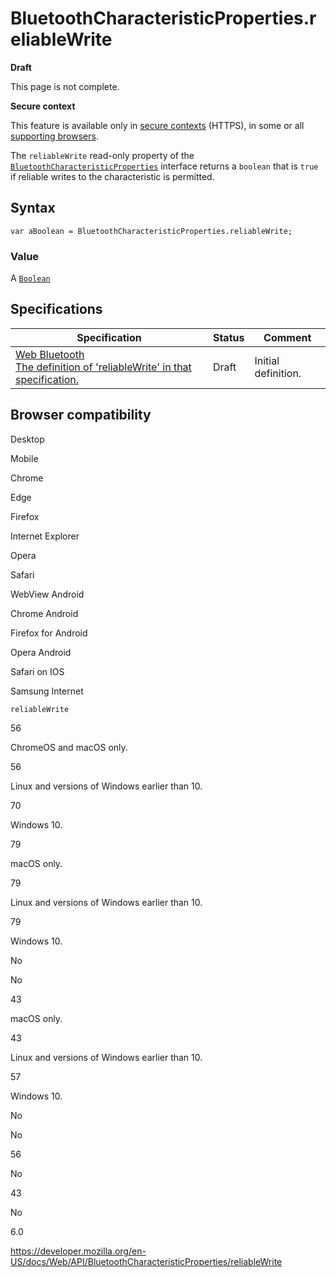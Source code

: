 # BluetoothCharacteristicProperties.reliableWrite

**Draft**

This page is not complete.

**Secure context**

This feature is available only in [secure contexts](https://developer.mozilla.org/en-US/docs/Web/Security/Secure_Contexts) (HTTPS), in some or all [supporting browsers](#browser_compatibility).

The `reliableWrite` read-only property of the [`BluetoothCharacteristicProperties`](../bluetoothcharacteristicproperties) interface returns a `boolean` that is `true` if reliable writes to the characteristic is permitted.

## Syntax

    var aBoolean = BluetoothCharacteristicProperties.reliableWrite;

### Value

A [`Boolean`](https://developer.mozilla.org/en-US/docs/Web/JavaScript/Reference/Global_Objects/Boolean)

## Specifications

<table><thead><tr class="header"><th>Specification</th><th>Status</th><th>Comment</th></tr></thead><tbody><tr class="odd"><td><a href="https://webbluetoothcg.github.io/web-bluetooth/#dom-bluetoothcharacteristicproperties-reliablewrite">Web Bluetooth<br />
<span class="small">The definition of 'reliableWrite' in that specification.</span></a></td><td><span class="spec-draft">Draft</span></td><td>Initial definition.</td></tr></tbody></table>

## Browser compatibility

Desktop

Mobile

Chrome

Edge

Firefox

Internet Explorer

Opera

Safari

WebView Android

Chrome Android

Firefox for Android

Opera Android

Safari on IOS

Samsung Internet

`reliableWrite`

56

ChromeOS and macOS only.

56

Linux and versions of Windows earlier than 10.

70

Windows 10.

79

macOS only.

79

Linux and versions of Windows earlier than 10.

79

Windows 10.

No

No

43

macOS only.

43

Linux and versions of Windows earlier than 10.

57

Windows 10.

No

No

56

No

43

No

6.0

<a href="https://developer.mozilla.org/en-US/docs/Web/API/BluetoothCharacteristicProperties/reliableWrite" class="_attribution-link">https://developer.mozilla.org/en-US/docs/Web/API/BluetoothCharacteristicProperties/reliableWrite</a>
